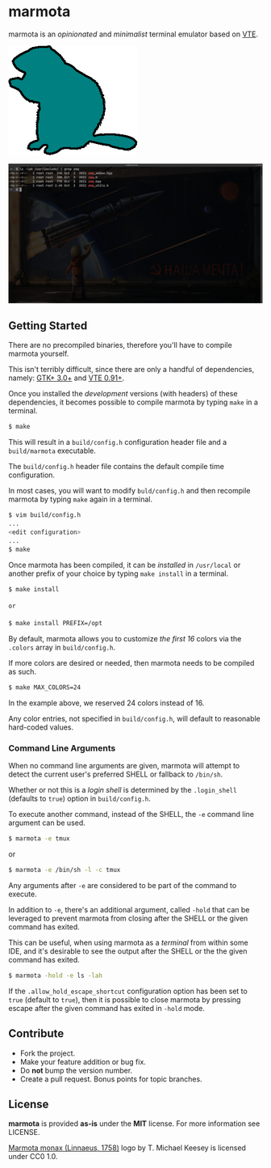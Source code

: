 marmota
=======
marmota is an _opinionated_ and _minimalist_ terminal emulator based on [VTE][1].

![marmota logo by T. Michael Keesey](res/marmota.png)

![demo screenshot](res/demo.png)

Getting Started
---------------
There are no precompiled binaries, therefore you'll have to compile marmota yourself.

This isn't terribly difficult, since there are only a handful of dependencies,
namely: [GTK+ 3.0+][2] and [VTE 0.91+][1].

Once you installed the _development_ versions (with headers) of these dependencies,
it becomes possible to compile marmota by typing `make` in a terminal.

```bash
$ make
```

This will result in a `build/config.h` configuration header file and a `build/marmota` executable.

The `build/config.h` header file contains the default compile time configuration.

In most cases, you will want to modify `buld/config.h` and then recompile marmota
by typing `make` again in a terminal.

```bash
$ vim build/config.h
...
<edit configuration>
...
$ make
```

Once marmota has been compiled, it can be _installed_ in `/usr/local` or
another prefix of your choice by typing `make install` in a terminal.

```bash
$ make install

or

$ make install PREFIX=/opt
```

By default, marmota allows you to customize _the first 16_ colors via the
`.colors` array in `build/config.h`.

If more colors are desired or needed, then marmota needs to be compiled as such.

```bash
$ make MAX_COLORS=24
```

In the example above, we reserved 24 colors instead of 16.

Any color entries, not specified in `build/config.h`, will default to reasonable
hard-coded values.

### Command Line Arguments
When no command line arguments are given, marmota will attempt to detect the current
user's preferred SHELL or fallback to `/bin/sh`.

Whether or not this is a _login shell_ is determined by the `.login_shell`
(defaults to `true`) option in `build/config.h`.

To execute another command, instead of the SHELL, the `-e` command
line argument can be used.

```bash
$ marmota -e tmux
```

or

```bash
$ marmota -e /bin/sh -l -c tmux
```

Any arguments after `-e` are considered to be part of the command to execute.

In addition to `-e`, there's an additional argument, called `-hold` that can be
leveraged to prevent marmota from closing after the SHELL or the given command has
exited.

This can be useful, when using marmota as a _terminal_ from within some IDE, and
it's desirable to see the output after the SHELL or the the given command has
exited.

```bash
$ marmota -hold -e ls -lah
```

If the `.allow_hold_escape_shortcut` configuration option has been set to `true`
(default to `true`), then it is possible to close marmota by pressing escape
after the given command has exited in `-hold` mode.

Contribute
----------
* Fork the project.
* Make your feature addition or bug fix.
* Do **not** bump the version number.
* Create a pull request. Bonus points for topic branches.

License
-------
**marmota** is provided **as-is** under the **MIT** license.
For more information see LICENSE.

[Marmota monax (Linnaeus, 1758)][3] logo by T. Michael Keesey is licensed under CC0 1.0.

[1]: https://gitlab.gnome.org/GNOME/vte
[2]: https://www.gtk.org/
[3]: http://phylopic.org/image/eee50efb-40dc-47d0-b2cb-52a14a5e0e51/
